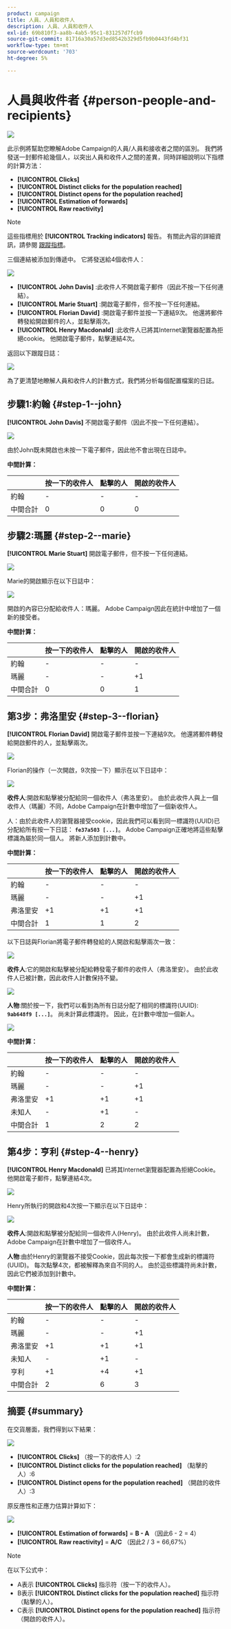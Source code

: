 ```yaml
---
product: campaign
title: 人員、人員和收件人
description: 人員、人員和收件人
exl-id: 69b810f3-aa8b-4ab5-95c1-831257d7fcb9
source-git-commit: 81716a30a57d3ed8542b329d5fb9b0443fd4bf31
workflow-type: tm+mt
source-wordcount: '703'
ht-degree: 5%

---
```


# 人員與收件者 {#person-people-and-recipients}

![](../../assets/common.svg)

此示例將幫助您瞭解Adobe Campaign的人員/人員和接收者之間的區別。 我們將發送一封郵件給幾個人，以突出人員和收件人之間的差異，同時詳細說明以下指標的計算方法：

* **[!UICONTROL Clicks]**
* **[!UICONTROL Distinct clicks for the population reached]**
* **[!UICONTROL Distinct opens for the population reached]**
* **[!UICONTROL Estimation of forwards]**
* **[!UICONTROL Raw reactivity]**

>[!NOTE]
>
>這些指標用於 **[!UICONTROL Tracking indicators]** 報告。 有關此內容的詳細資訊，請參閱 [跟蹤指標](../../reporting/using/delivery-reports.md#tracking-indicators)。

三個連結被添加到傳遞中。 它將發送給4個收件人：

![](assets/s_ncs_user_indicators_example_1.png)

* **[!UICONTROL John Davis]** :此收件人不開啟電子郵件（因此不按一下任何連結）。
* **[!UICONTROL Marie Stuart]** :開啟電子郵件，但不按一下任何連結。
* **[!UICONTROL Florian David]** :開啟電子郵件並按一下連結9次。 他還將郵件轉發給開啟郵件的人，並點擊兩次。
* **[!UICONTROL Henry Macdonald]** :此收件人已將其Internet瀏覽器配置為拒絕cookie。 他開啟電子郵件，點擊連結4次。

返回以下跟蹤日誌：

![](assets/s_ncs_user_indicators_example_2.png)

為了更清楚地瞭解人員和收件人的計數方式，我們將分析每個配置檔案的日誌。

## 步驟1:約翰 {#step-1--john}

**[!UICONTROL John Davis]** 不開啟電子郵件（因此不按一下任何連結）。

![](assets/s_ncs_user_indicators_example_8.png)

由於John既未開啟也未按一下電子郵件，因此他不會出現在日誌中。

**中間計算：**

|  | 按一下的收件人 | 點擊的人 | 開啟的收件人 |
|---|---|---|---|
| 約翰 | - | - | - |
| 中間合計 | 0 | 0 | 0 |

## 步驟2:瑪麗 {#step-2--marie}

**[!UICONTROL Marie Stuart]** 開啟電子郵件，但不按一下任何連結。

![](assets/s_ncs_user_indicators_example_7.png)

Marie的開啟顯示在以下日誌中：

![](assets/s_ncs_user_indicators_example_4bis.png)

開啟的內容已分配給收件人：瑪麗。 Adobe Campaign因此在統計中增加了一個新的接受者。

**中間計算：**

|  | 按一下的收件人 | 點擊的人 | 開啟的收件人 |
|---|---|---|---|
| 約翰 | - | - | - |
| 瑪麗 | - | - | +1 |
| 中間合計 | 0 | 0 | 1 |

## 第3步：弗洛里安 {#step-3--florian}

**[!UICONTROL Florian David]** 開啟電子郵件並按一下連結9次。 他還將郵件轉發給開啟郵件的人，並點擊兩次。

![](assets/s_ncs_user_indicators_example_9.png)

Florian的操作（一次開啟，9次按一下）顯示在以下日誌中：

![](assets/s_ncs_user_indicators_example_3bis.png)

**收件人**:開啟和點擊被分配給同一個收件人（弗洛里安）。 由於此收件人與上一個收件人（瑪麗）不同，Adobe Campaign在計數中增加了一個新收件人。

人：由於此收件人的瀏覽器接受cookie，因此我們可以看到同一標識符(UUID)已分配給所有按一下日誌： **`fe37a503 [...]`**。 Adobe Campaign正確地將這些點擊標識為屬於同一個人。 將新人添加到計數中。

**中間計算：**

|  | 按一下的收件人 | 點擊的人 | 開啟的收件人 |
|---|---|---|---|
| 約翰 | - | - | - |
| 瑪麗 | - | - | +1 |
| 弗洛里安 | +1 | +1 | +1 |
| 中間合計 | 1 | 1 | 2 |

以下日誌與Florian將電子郵件轉發給的人開啟和點擊兩次一致：

![](assets/s_ncs_user_indicators_example_6bis.png)

**收件人**:它的開啟和點擊被分配給轉發電子郵件的收件人（弗洛里安）。 由於此收件人已被計數，因此收件人計數保持不變。

![](assets/s_ncs_user_indicators_example_12.png)

**人物**:關於按一下，我們可以看到為所有日誌分配了相同的標識符(UUID): **`9ab648f9 [...]`**。 尚未計算此標識符。 因此，在計數中增加一個新人。

![](assets/s_ncs_user_indicators_example_13.png)

**中間計算：**

|  | 按一下的收件人 | 點擊的人 | 開啟的收件人 |
|---|---|---|---|
| 約翰 | - | - | - |
| 瑪麗 | - | - | +1 |
| 弗洛里安 | +1 | +1 | +1 |
| 未知人 | - | +1 | - |
| 中間合計 | 1 | 2 | 2 |

## 第4步：亨利 {#step-4--henry}

**[!UICONTROL Henry Macdonald]** 已將其Internet瀏覽器配置為拒絕Cookie。 他開啟電子郵件，點擊連結4次。

![](assets/s_ncs_user_indicators_example_10.png)

Henry所執行的開啟和4次按一下顯示在以下日誌中：

![](assets/s_ncs_user_indicators_example_5bis.png)

**收件人**:開啟和點擊被分配給同一個收件人(Henry)。 由於此收件人尚未計數，Adobe Campaign在計數中增加了一個收件人。

**人物**:由於Henry的瀏覽器不接受Cookie，因此每次按一下都會生成新的標識符(UUID)。 每次點擊4次，都被解釋為來自不同的人。 由於這些標識符尚未計數，因此它們被添加到計數中。

**中間計算：**

|  | 按一下的收件人 | 點擊的人 | 開啟的收件人 |
|---|---|---|---|
| 約翰 | - | - | - |
| 瑪麗 | - | - | +1 |
| 弗洛里安 | +1 | +1 | +1 |
| 未知人 | - | +1 | - |
| 亨利 | +1 | +4 | +1 |
| 中間合計 | 2 | 6 | 3 |

## 摘要 {#summary}

在交貨層面，我們得到以下結果：

![](assets/s_ncs_user_indicators_example.png)

* **[!UICONTROL Clicks]** （按一下的收件人）:2
* **[!UICONTROL Distinct clicks for the population reached]** （點擊的人）:6
* **[!UICONTROL Distinct opens for the population reached]** （開啟的收件人）:3

原反應性和正應力估算計算如下：

![](assets/s_ncs_user_indicators_example11.png)

* **[!UICONTROL Estimation of forwards]** = **B - A** （因此6 - 2 = 4）
* **[!UICONTROL Raw reactivity]** = **A/C** （因此2 / 3 = 66,67%）

>[!NOTE]
>
>在以下公式中：
>
>* A表示 **[!UICONTROL Clicks]** 指示符（按一下的收件人）。
>* B表示 **[!UICONTROL Distinct clicks for the population reached]** 指示符（點擊的人）。
>* C表示 **[!UICONTROL Distinct opens for the population reached]** 指示符（開啟的收件人）。


